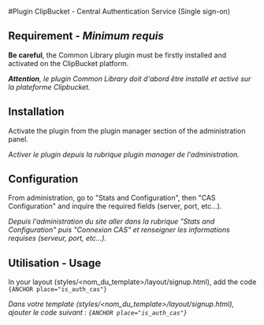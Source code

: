 #Plugin ClipBucket - Central Authentication Service (Single sign-on)

## Requirement - *Minimum requis*
__Be careful__, the Common Library plugin must be firstly installed and activated on the ClipBucket platform.

*__Attention__, le plugin Common Library doit d'abord être installé et activé sur la plateforme Clipbucket.*

## Installation
Activate the plugin from the plugin manager section of the administration panel.

*Activer le plugin depuis la rubrique plugin manager de l'administration.*

## Configuration
From administration, go to "Stats and Configuration", then "CAS Configuration" and inquire the required fields (server, port, etc...).

*Depuis l'administration du site aller dans la rubrique "Stats and Configuration" puis "Connexion CAS" et renseigner les informations requises (serveur, port, etc...).*

## Utilisation - Usage
In your layout (styles/<nom_du_template>/layout/signup.html), add the code `{ANCHOR place="is_auth_cas"}`

*Dans votre template (styles/<nom_du_template>/layout/signup.html), ajouter le code suivant : `{ANCHOR place="is_auth_cas"}`*
